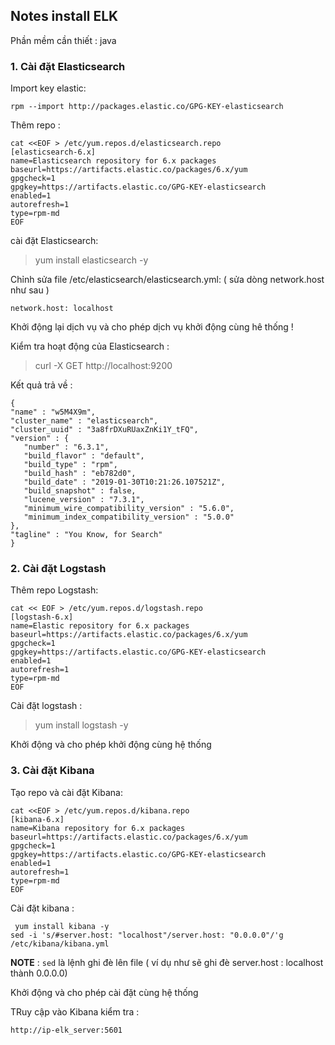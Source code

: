 ## Notes install ELK 

Phần mềm cần thiết : java 

### 1. Cài đặt Elasticsearch 

Import key elastic:

```
rpm --import http://packages.elastic.co/GPG-KEY-elasticsearch
```

Thêm repo :
```
cat <<EOF > /etc/yum.repos.d/elasticsearch.repo
[elasticsearch-6.x]
name=Elasticsearch repository for 6.x packages
baseurl=https://artifacts.elastic.co/packages/6.x/yum
gpgcheck=1
gpgkey=https://artifacts.elastic.co/GPG-KEY-elasticsearch
enabled=1
autorefresh=1
type=rpm-md
EOF

```

cài đặt Elasticsearch:
> yum install elasticsearch -y 

Chỉnh sửa file /etc/elasticsearch/elasticsearch.yml: ( sửa dòng network.host như sau )
```
network.host: localhost
```

Khởi động lại dịch vụ và cho phép dịch vụ khởi động cùng hê thống !

 Kiểm tra hoạt động của Elasticsearch :
 > curl -X GET http://localhost:9200

 Kết quả trả về : 
 ```
 {
"name" : "w5M4X9m",
"cluster_name" : "elasticsearch",
"cluster_uuid" : "3a8frDXuRUaxZnKi1Y_tFQ",
"version" : {
    "number" : "6.3.1",
    "build_flavor" : "default",
    "build_type" : "rpm",
    "build_hash" : "eb782d0",
    "build_date" : "2019-01-30T10:21:26.107521Z",
    "build_snapshot" : false,
    "lucene_version" : "7.3.1",
    "minimum_wire_compatibility_version" : "5.6.0",
    "minimum_index_compatibility_version" : "5.0.0"
},
"tagline" : "You Know, for Search"
}

```

### 2. Cài đặt Logstash

Thêm repo Logstash:

```
cat << EOF > /etc/yum.repos.d/logstash.repo
[logstash-6.x]
name=Elastic repository for 6.x packages
baseurl=https://artifacts.elastic.co/packages/6.x/yum
gpgcheck=1
gpgkey=https://artifacts.elastic.co/GPG-KEY-elasticsearch
enabled=1
autorefresh=1
type=rpm-md
EOF
```

Cài đặt logstash :
> yum install logstash -y 

Khởi động và cho phép khởi động cùng hệ thống 

### 3. Cài đặt Kibana 

Tạo repo và cài đặt Kibana:
```
cat <<EOF > /etc/yum.repos.d/kibana.repo
[kibana-6.x]
name=Kibana repository for 6.x packages
baseurl=https://artifacts.elastic.co/packages/6.x/yum
gpgcheck=1
gpgkey=https://artifacts.elastic.co/GPG-KEY-elasticsearch
enabled=1
autorefresh=1
type=rpm-md
EOF
```

 Cài đặt kibana :
```
 yum install kibana -y 
sed -i 's/#server.host: "localhost"/server.host: "0.0.0.0"/'g /etc/kibana/kibana.yml
```


**NOTE** : `sed` là lệnh ghi đè lên file ( ví dụ như sẽ ghi đè server.host : localhost thành 0.0.0.0)

Khởi động và cho phép cài đặt cùng hệ thống 

TRuy cập vào Kibana kiểm tra : 
```
http://ip-elk_server:5601
```





